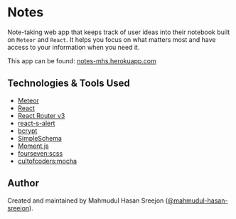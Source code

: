# Notes

Note-taking web app that keeps track of user ideas into their notebook built on `Meteor` and `React`. It helps you focus on what matters most and have access to your information when you need it.

This app can be found: [notes-mhs.herokuapp.com](https://notes-mhs.herokuapp.com/)

## Technologies & Tools Used

* [Meteor](https://www.meteor.com/)
* [React](https://reactjs.org/)
* [React Router v3](https://reacttraining.com/react-router/)
* [react-s-alert](https://github.com/juliancwirko/react-s-alert)
* [bcrypt](https://www.npmjs.com/package/bcrypt)
* [SimpleSchema](https://github.com/aldeed/simple-schema-js)
* [Moment.js](https://momentjs.com/)
* [fourseven:scss](https://atmospherejs.com/fourseven/scss)
* [cultofcoders:mocha](https://atmospherejs.com/cultofcoders/mocha)

## Author

Created and maintained by Mahmudul Hasan Sreejon ([@mahmudul-hasan-sreejon](http://mahmudulhasansreejon.ml/)).

